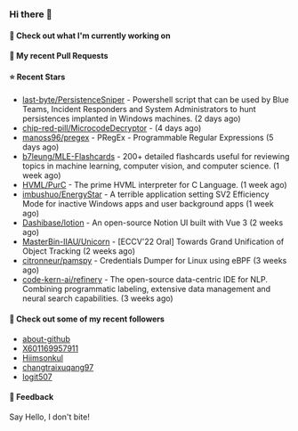 ### Hi there 👋

#### 👷 Check out what I'm currently working on

#### 🔨 My recent Pull Requests


#### ⭐ Recent Stars

- [last-byte/PersistenceSniper](https://github.com/last-byte/PersistenceSniper) - Powershell script that can be used by Blue Teams, Incident Responders and System Administrators to hunt persistences implanted in Windows machines. (2 days ago)
- [chip-red-pill/MicrocodeDecryptor](https://github.com/chip-red-pill/MicrocodeDecryptor) -  (4 days ago)
- [manoss96/pregex](https://github.com/manoss96/pregex) - PRegEx - Programmable Regular Expressions (5 days ago)
- [b7leung/MLE-Flashcards](https://github.com/b7leung/MLE-Flashcards) - 200&#43; detailed flashcards useful for reviewing topics in machine learning, computer vision, and computer science. (1 week ago)
- [HVML/PurC](https://github.com/HVML/PurC) - The prime HVML interpreter for C Language. (1 week ago)
- [imbushuo/EnergyStar](https://github.com/imbushuo/EnergyStar) - A terrible application setting SV2 Efficiency Mode for inactive Windows apps and user background apps (1 week ago)
- [Dashibase/lotion](https://github.com/Dashibase/lotion) - An open-source Notion UI built with Vue 3  (2 weeks ago)
- [MasterBin-IIAU/Unicorn](https://github.com/MasterBin-IIAU/Unicorn) - [ECCV&#39;22 Oral] Towards Grand Unification of Object Tracking (2 weeks ago)
- [citronneur/pamspy](https://github.com/citronneur/pamspy) - Credentials Dumper for Linux using eBPF (3 weeks ago)
- [code-kern-ai/refinery](https://github.com/code-kern-ai/refinery) - The open-source data-centric IDE for NLP. Combining programmatic labeling, extensive data management and neural search capabilities. (3 weeks ago)

#### 👯 Check out some of my recent followers

- [about-github](https://github.com/about-github)
- [X601169957911](https://github.com/X601169957911)
- [Hiimsonkul](https://github.com/Hiimsonkul)
- [changtraixuqang97](https://github.com/changtraixuqang97)
- [logit507](https://github.com/logit507)

#### 💬 Feedback

Say Hello, I don't bite!
